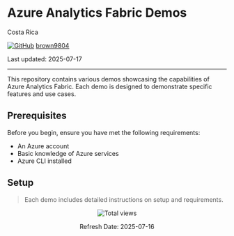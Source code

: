 # Azure Analytics Fabric Demos

Costa Rica

[![GitHub](https://img.shields.io/badge/--181717?logo=github&logoColor=ffffff)](https://github.com/)
[brown9804](https://github.com/brown9804)

Last updated: 2025-07-17

------------------------------------------

This repository contains various demos showcasing the capabilities of Azure Analytics Fabric. Each demo is designed to demonstrate specific features and use cases.

## Prerequisites

Before you begin, ensure you have met the following requirements:
- An Azure account
- Basic knowledge of Azure services
- Azure CLI installed

## Setup 

> Each demo includes detailed instructions on setup and requirements.


<!-- START BADGE -->
<div align="center">
  <img src="https://img.shields.io/badge/Total%20views-9-limegreen" alt="Total views">
  <p>Refresh Date: 2025-07-16</p>
</div>
<!-- END BADGE -->
